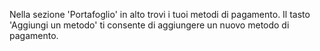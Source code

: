 Nella sezione 'Portafoglio' in alto trovi i tuoi metodi di pagamento. Il tasto 'Aggiungi un metodo' ti consente di aggiungere un nuovo metodo di pagamento.
